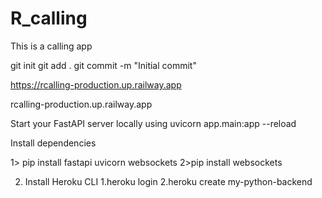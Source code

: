 # R_calling
 This is a calling app 



git init
git add .
git commit -m "Initial commit"

https://rcalling-production.up.railway.app

rcalling-production.up.railway.app

Start your FastAPI server locally using
uvicorn app.main:app --reload


 Install dependencies
 
1> pip install fastapi uvicorn websockets
2>pip install websockets


2. Install Heroku CLI
    1.heroku login
    2.heroku create my-python-backend
